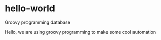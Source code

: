 # hello-world
Groovy programming database

Hello,  we are using groovy programming to make some cool automation 
